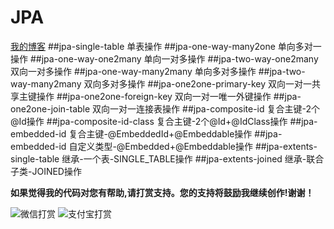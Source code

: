 # JPA
[我的博客](http://blog.csdn.net/je_ge "JE-GE的浆糊") 
##jpa-single-table 单表操作
##jpa-one-way-many2one 单向多对一操作
##jpa-one-way-one2many 单向一对多操作
##jpa-two-way-one2many 双向一对多操作
##jpa-one-way-many2many 单向多对多操作
##jpa-two-way-many2many 双向多对多操作
##jpa-one2one-primary-key 双向一对一共享主键操作
##jpa-one2one-foreign-key 双向一对一唯一外键操作
##jpa-one2one-join-table 双向一对一连接表操作
##jpa-composite-id 复合主键-2个@Id操作
##jpa-composite-id-class 复合主键-2个@Id+@IdClass操作
##jpa-embedded-id 复合主键-@EmbeddedId+@Embeddable操作
##jpa-embedded-id 自定义类型-@Embedded+@Embeddable操作
##jpa-extents-single-table 继承-一个表-SINGLE_TABLE操作
##jpa-extents-joined 继承-联合子类-JOINED操作


**如果觉得我的代码对您有帮助,请打赏支持。您的支持将鼓励我继续创作!谢谢！**


![](http://img.blog.csdn.net/20161120140715209 "微信打赏")
![](http://img.blog.csdn.net/20161120140741975 "支付宝打赏")
